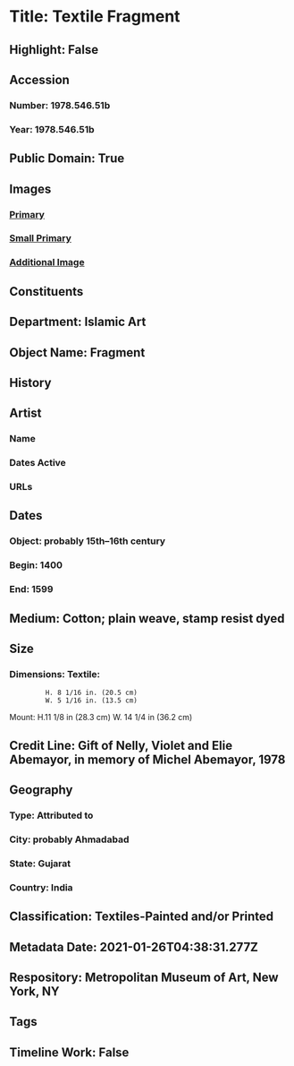 # Title: Textile Fragment
## Highlight: False
## Accession
### Number: 1978.546.51b
### Year: 1978.546.51b
## Public Domain: True
## Images
### [Primary](https://images.metmuseum.org/CRDImages/is/original/wb-1978.546.51bb.JPG)
### [Small Primary](https://images.metmuseum.org/CRDImages/is/web-large/wb-1978.546.51bb.JPG)
### [Additional Image](https://images.metmuseum.org/CRDImages/is/original/215584.jpg)
## Constituents
## Department: Islamic Art
## Object Name: Fragment
## History
## Artist
### Name
### Dates Active
### URLs
## Dates
### Object: probably 15th–16th century
### Begin: 1400
### End: 1599
## Medium: Cotton; plain weave, stamp resist dyed
## Size
### Dimensions: Textile: 
             H. 8 1/16 in. (20.5 cm)
             W. 5 1/16 in. (13.5 cm)
Mount: 
             H.11 1/8 in (28.3 cm)
             W. 14 1/4 in (36.2 cm)
## Credit Line: Gift of Nelly, Violet and Elie Abemayor, in memory of Michel Abemayor, 1978
## Geography
### Type: Attributed to
### City: probably Ahmadabad
### State: Gujarat
### Country: India
## Classification: Textiles-Painted and/or Printed
## Metadata Date: 2021-01-26T04:38:31.277Z
## Respository: Metropolitan Museum of Art, New York, NY
## Tags
## Timeline Work: False
